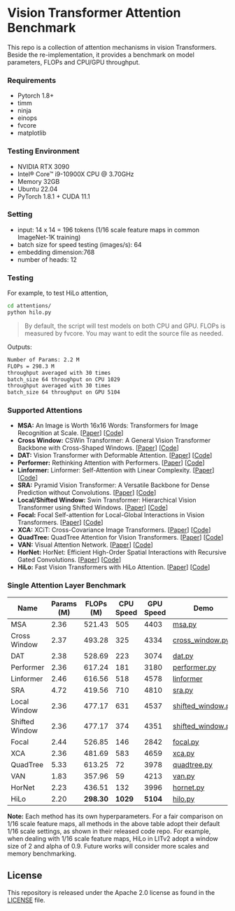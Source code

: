 # Vision Transformer Attention Benchmark

This repo is a collection of attention mechanisms in vision Transformers. Beside the re-implementation, it provides a benchmark on model parameters, FLOPs and CPU/GPU throughput.



### Requirements

- Pytorch 1.8+
- timm
- ninja
- einops
- fvcore
- matplotlib



### Testing Environment

- NVIDIA RTX 3090
- Intel® Core™ i9-10900X CPU @ 3.70GHz
- Memory 32GB
- Ubuntu 22.04
- PyTorch 1.8.1 + CUDA 11.1



### Setting

- input: 14 x 14 = 196 tokens (1/16 scale feature maps in common ImageNet-1K training)
- batch size for speed testing (images/s): 64
- embedding dimension:768
- number of heads: 12



### Testing

For example, to test HiLo attention,

```bash
cd attentions/
python hilo.py
```

> By default, the script will test models on both CPU and GPU. FLOPs is measured by fvcore. You may want to edit the source file as needed.

Outputs:

```bash
Number of Params: 2.2 M
FLOPs = 298.3 M
throughput averaged with 30 times
batch_size 64 throughput on CPU 1029
throughput averaged with 30 times
batch_size 64 throughput on GPU 5104
```



### Supported Attentions

- **MSA:** An Image is Worth 16x16 Words: Transformers for Image Recognition at Scale. [[Paper](https://arxiv.org/abs/2010.11929)] [[Code](https://github.com/google-research/vision_transformer)]
- **Cross Window:** CSWin Transformer: A General Vision Transformer Backbone with Cross-Shaped Windows. [[Paper](https://arxiv.org/abs/2107.00652)] [[Code](https://github.com/microsoft/CSWin-Transformer)]
- **DAT:** Vision Transformer with Deformable Attention. [[Paper](https://arxiv.org/abs/2201.00520)] [[Code](https://github.com/LeapLabTHU/DAT)]
- **Performer:** Rethinking Attention with Performers. [[Paper](https://arxiv.org/abs/2009.14794)] [[Code](https://github.com/google-research/google-research/tree/master/performer)]
- **Linformer:** Linformer: Self-Attention with Linear Complexity. [[Paper](https://arxiv.org/abs/2006.04768)] [[Code](https://github.com/lucidrains/linformer)]
- **SRA:** Pyramid Vision Transformer: A Versatile Backbone for Dense Prediction without Convolutions. [[Paper](https://arxiv.org/abs/2102.12122)] [[Code](https://github.com/whai362/PVT)]
- **Local/Shifted Window:** Swin Transformer: Hierarchical Vision Transformer using Shifted Windows. [[Paper](https://arxiv.org/abs/2103.14030)] [[Code](https://github.com/microsoft/Swin-Transformer)]
- **Focal:** Focal Self-attention for Local-Global Interactions in Vision Transformers. [[Paper](https://arxiv.org/abs/2107.00641)] [[Code](https://github.com/microsoft/Focal-Transformer)]
- **XCA:** XCiT: Cross-Covariance Image Transformers. [[Paper](https://arxiv.org/abs/2106.09681)] [[Code](https://github.com/facebookresearch/xcit)]
- **QuadTree:** QuadTree Attention for Vision Transformers. [[Paper](https://arxiv.org/abs/2201.02767)] [[Code](https://github.com/Tangshitao/QuadtreeAttention)]
- **VAN:** Visual Attention Network. [[Paper](https://arxiv.org/abs/2202.09741)] [[Code](https://github.com/Visual-Attention-Network/VAN-Classification)]
- **HorNet:** HorNet: Efficient High-Order Spatial Interactions with Recursive Gated Convolutions. [[Paper](https://arxiv.org/abs/2207.14284)] [[Code](https://github.com/raoyongming/HorNet)]
- **HiLo:** Fast Vision Transformers with HiLo Attention. [[Paper](https://arxiv.org/abs/2205.13213)] [[Code](https://github.com/ziplab/LITv2)]



### Single Attention Layer Benchmark

| Name           | Params (M) | FLOPs (M)  | CPU Speed | GPU Speed | Demo                                                         |
| -------------- | ---------- | ---------- | --------- | --------- | ------------------------------------------------------------ |
| MSA            | 2.36       | 521.43     | 505       | 4403      | [msa.py](https://github.com/HubHop/vit-attention-benchmark/blob/main/attentions/msa.py) |
| Cross Window   | 2.37       | 493.28     | 325       | 4334      | [cross_window.py](https://github.com/HubHop/vit-attention-benchmark/blob/main/attentions/cross_window.py) |
| DAT            | 2.38       | 528.69     | 223       | 3074      | [dat.py](https://github.com/HubHop/vit-attention-benchmark/blob/main/attentions/dat.py) |
| Performer      | 2.36       | 617.24     | 181       | 3180      | [performer.py](https://github.com/HubHop/vit-attention-benchmark/blob/main/attentions/performer.py) |
| Linformer      | 2.46       | 616.56     | 518       | 4578      | [linformer](https://github.com/HubHop/vit-attention-benchmark/blob/main/attentions/linformer.py) |
| SRA            | 4.72       | 419.56     | 710       | 4810      | [sra.py](https://github.com/HubHop/vit-attention-benchmark/blob/main/attentions/sra.py) |
| Local Window   | 2.36       | 477.17     | 631       | 4537      | [shifted_window.py](https://github.com/HubHop/vit-attention-benchmark/blob/main/attentions/shifted_window.py) |
| Shifted Window | 2.36       | 477.17     | 374       | 4351      | [shifted_window.py](https://github.com/HubHop/vit-attention-benchmark/blob/main/attentions/shifted_window.py) |
| Focal          | 2.44       | 526.85     | 146       | 2842      | [focal.py](https://github.com/HubHop/vit-attention-benchmark/blob/main/attentions/focal.py) |
| XCA            | 2.36       | 481.69     | 583       | 4659      | [xca.py](https://github.com/HubHop/vit-attention-benchmark/blob/main/attentions/xca.py) |
| QuadTree       | 5.33       | 613.25     | 72        | 3978      | [quadtree.py](https://github.com/HubHop/vit-attention-benchmark/blob/main/attentions/quadtree.py) |
| VAN            | 1.83       | 357.96     | 59        | 4213      | [van.py](https://github.com/HubHop/vit-attention-benchmark/blob/main/attentions/van.py) |
| HorNet         | 2.23       | 436.51     | 132       | 3996      | [hornet.py](https://github.com/HubHop/vit-attention-benchmark/blob/main/attentions/hornet.py) |
| HiLo           | 2.20       | **298.30** | **1029**  | **5104**  | [hilo.py](https://github.com/HubHop/vit-attention-benchmark/blob/main/attentions/hilo.py) |

**Note:** Each method has its own hyperparameters. For a fair comparison on 1/16 scale feature maps, all methods in the above table adopt their default 1/16 scale settings, as shown in their released code repo. For example, when dealing with 1/16 scale feature maps, HiLo in LITv2 adopt a window size of 2 and alpha of 0.9. Future works will consider more scales and memory benchmarking.

## License

This repository is released under the Apache 2.0 license as found in the [LICENSE](./LICENSE) file.